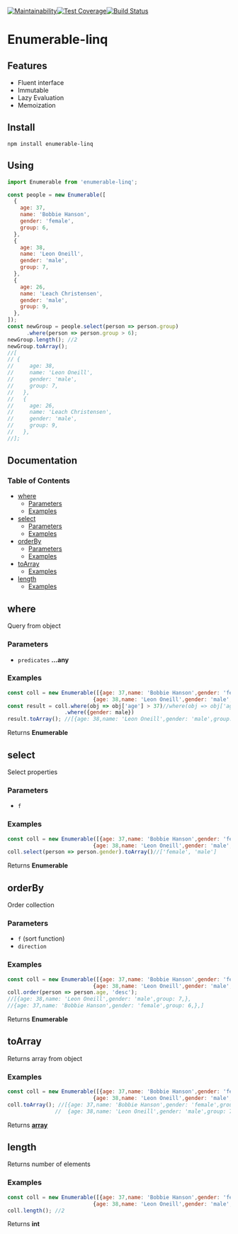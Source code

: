 [![Maintainability](https://api.codeclimate.com/v1/badges/24484a5b3ef3ab225913/maintainability)](https://codeclimate.com/github/vikzh/enumerable-linq/maintainability)[![Test Coverage](https://api.codeclimate.com/v1/badges/24484a5b3ef3ab225913/test_coverage)](https://codeclimate.com/github/vikzh/enumerable-linq/test_coverage)[![Build Status](https://travis-ci.org/vikzh/enumerable-linq.svg?branch=master)](https://travis-ci.org/vikzh/enumerable-linq)
# Enumerable-linq
## Features
* Fluent interface
* Immutable
* Lazy Evaluation
* Memoization
## Install
````
npm install enumerable-linq
````
## Using
````js
import Enumerable from 'enumerable-linq';

const people = new Enumerable([
  {
    age: 37,
    name: 'Bobbie Hanson',
    gender: 'female',
    group: 6,
  },
  {
    age: 38,
    name: 'Leon Oneill',
    gender: 'male',
    group: 7,
  },      
  {
    age: 26,
    name: 'Leach Christensen',
    gender: 'male',
    group: 9,
  },
]);
const newGroup = people.select(person => person.group)
      .where(person => person.group > 6);
newGroup.length(); //2
newGroup.toArray();
//[  
// {
//     age: 38,
//     name: 'Leon Oneill',
//     gender: 'male',
//     group: 7,
//   },      
//   {
//     age: 26,
//     name: 'Leach Christensen',
//     gender: 'male',
//     group: 9,
//   },
//];
````
## Documentation
### Table of Contents

-   [where][1]
    -   [Parameters][2]
    -   [Examples][3]
-   [select][4]
    -   [Parameters][5]
    -   [Examples][6]
-   [orderBy][7]
    -   [Parameters][8]
    -   [Examples][9]
-   [toArray][10]
    -   [Examples][11]
-   [length][12]
    -   [Examples][13]

## where

Query from object

### Parameters

-   `predicates` **...any** 

### Examples

```javascript
const coll = new Enumerable([{age: 37,name: 'Bobbie Hanson',gender: 'female',group: 6,},
                           {age: 38,name: 'Leon Oneill',gender: 'male',group: 7,},]);
const result = coll.where(obj => obj['age'] > 37)//where(obj => obj['age'] > 37, {gender: male})
                  .where({gender: male})
result.toArray(); //[{age: 38,name: 'Leon Oneill',gender: 'male',group: 7,}]
```

Returns **Enumerable** 

## select

Select properties

### Parameters

-   `f`  

### Examples

```javascript
const coll = new Enumerable([{age: 37,name: 'Bobbie Hanson',gender: 'female',group: 6,},
                           {age: 38,name: 'Leon Oneill',gender: 'male',group: 7,},]);
coll.select(person => person.gender).toArray()//['female', 'male']
```

Returns **Enumerable** 

## orderBy

Order collection

### Parameters

-   `f`  (sort function)
-   `direction`  

### Examples

```javascript
const coll = new Enumerable([{age: 37,name: 'Bobbie Hanson',gender: 'female',group: 6,},
                           {age: 38,name: 'Leon Oneill',gender: 'male',group: 7,},]);
coll.order(person => person.age, 'desc');
//[{age: 38,name: 'Leon Oneill',gender: 'male',group: 7,},
//{age: 37,name: 'Bobbie Hanson',gender: 'female',group: 6,},]
```

Returns **Enumerable** 

## toArray

Returns array from object

### Examples

```javascript
const coll = new Enumerable([{age: 37,name: 'Bobbie Hanson',gender: 'female',group: 6,},
                           {age: 38,name: 'Leon Oneill',gender: 'male',group: 7,},]);
coll.toArray(); //[{age: 37,name: 'Bobbie Hanson',gender: 'female',group: 6,},
               //  {age: 38,name: 'Leon Oneill',gender: 'male',group: 7,},]
```

Returns **[array][14]** 

## length

Returns number of elements

### Examples

```javascript
const coll = new Enumerable([{age: 37,name: 'Bobbie Hanson',gender: 'female',group: 6,},
                           {age: 38,name: 'Leon Oneill',gender: 'male',group: 7,},]);
coll.length(); //2
```

Returns **int** 

[1]: #where

[2]: #parameters

[3]: #examples

[4]: #select

[5]: #parameters-1

[6]: #examples-1

[7]: #orderby

[8]: #parameters-2

[9]: #examples-2

[10]: #toarray

[11]: #examples-3

[12]: #length

[13]: #examples-4

[14]: https://developer.mozilla.org/docs/Web/JavaScript/Reference/Global_Objects/Array
